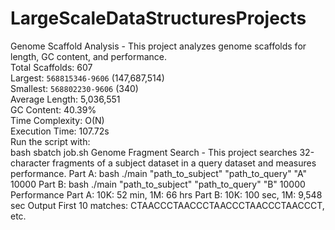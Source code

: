# LargeScaleDataStructuresProjects
Genome Scaffold Analysis - This project analyzes genome scaffolds for length, GC content, and performance.  
Total Scaffolds: 607  
Largest: `568815346-9606` (147,687,514)  
Smallest: `568802230-9606` (340)  
Average Length: 5,036,551  
GC Content: 40.39%  
Time Complexity: O(N)  
Execution Time: 107.72s  
Run the script with:  
bash
sbatch job.sh
Genome Fragment Search - This project searches 32-character fragments of a subject dataset in a query dataset and measures performance.
Part A:
bash
./main "path_to_subject" "path_to_query" "A" 10000
Part B:
bash
./main "path_to_subject" "path_to_query" "B" 10000
Performance
Part A: 10K: 52 min, 1M: 66 hrs
Part B: 10K: 100 sec, 1M: 9,548 sec
Output
First 10 matches:
CTAACCCTAACCCTAACCCTAACCCTAACCCT, etc.
